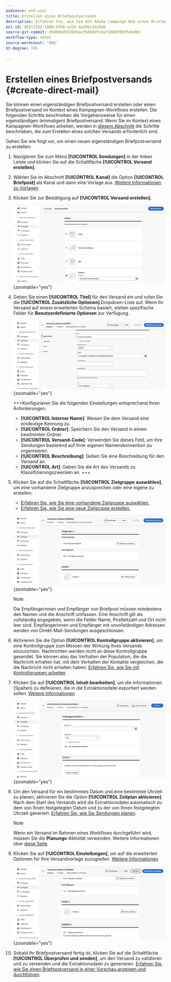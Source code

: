 ```yaml
---
audience: end-user
title: Erstellen eines Briefpostversands
description: Erfahren Sie, wie Sie mit Adobe Campaign Web einen Briefpostversand erstellen.
exl-id: 9b5172b2-1880-4768-a33b-8a20ec5a30ab
source-git-commit: d58b9e9b32b85acfbd58dfcbef2000f859feb40d
workflow-type: tm+mt
source-wordcount: '502'
ht-degree: 74%

---
```


# Erstellen eines Briefpostversands {#create-direct-mail}

Sie können einen eigenständigen Briefpostversand erstellen oder einen Briefpostversand im Kontext eines Kampagnen-Workflows erstellen. Die folgenden Schritte beschreiben die Vorgehensweise für einen eigenständigen (einmaligen) Briefpostversand. Wenn Sie im Kontext eines Kampagnen-Workflows arbeiten, werden in [diesem Abschnitt](../workflows/activities/channels.md#create-a-delivery-in-a-campaign-workflow) die Schritte beschrieben, die zum Erstellen eines solchen Versands erforderlich sind.

Gehen Sie wie folgt vor, um einen neuen eigenständigen Briefpostversand zu erstellen:

1. Navigieren Sie zum Menü **[!UICONTROL Sendungen]** in der linken Leiste und klicken Sie auf die Schaltfläche **[!UICONTROL Versand erstellen]**.

1. Wählen Sie im Abschnitt **[!UICONTROL Kanal]** die Option **[!UICONTROL Briefpost]** als Kanal und dann eine Vorlage aus. [Weitere Informationen zu Vorlagen](../msg/delivery-template.md)

1. Klicken Sie zur Bestätigung auf **[!UICONTROL Versand erstellen]**.

   ![Screenshot zur Erstellung eines Briefpost-Versands](assets/dm-create.png){zoomable="yes"}

1. Geben Sie einen **[!UICONTROL Titel]** für den Versand ein und rufen Sie die **[!UICONTROL Zusätzliche Optionen]** Dropdown-Liste auf. Wenn Ihr Versand auf einem erweiterten Schema basiert, stehen spezifische Felder für **Benutzerdefinierte Optionen** zur Verfügung.

   ![Screenshot mit der Konfiguration der Eigenschaften für einen Briefpost-Versand](assets/dm-properties.png){zoomable="yes"}

   +++Konfigurieren Sie die folgenden Einstellungen entsprechend Ihren Anforderungen.
   * **[!UICONTROL Interner Name]**: Weisen Sie dem Versand eine eindeutige Kennung zu.
   * **[!UICONTROL Ordner]**: Speichern Sie den Versand in einem bestimmten Ordner.
   * **[!UICONTROL Versand-Code]**: Verwenden Sie dieses Feld, um Ihre Sendungen basierend auf Ihrer eigenen Namenskonvention zu organisieren.
   * **[!UICONTROL Beschreibung]**: Geben Sie eine Beschreibung für den Versand an.
   * **[!UICONTROL Art]**: Geben Sie die Art des Versands zu Klassifizierungszwecken an.
+++

1. Klicken Sie auf die Schaltfläche **[!UICONTROL Zielgruppe auswählen]**, um eine vorhandene Zielgruppe anzusprechen oder eine eigene zu erstellen. 

   * [Erfahren Sie, wie Sie eine vorhandene Zielgruppe auswählen.](../audience/add-audience.md)
   * [Erfahren Sie, wie Sie eine neue Zielgruppe erstellen.](../audience/one-time-audience.md)

   ![Screenshot mit Zielgruppenauswahl für einen Briefpost-Versand](assets/dm-audience.png){zoomable="yes"}

   >[!NOTE]
   >
   >Die Empfängerinnen und Empfänger von Briefpost müssen mindestens den Namen und die Anschrift umfassen. Eine Anschrift gilt als vollständig angegeben, wenn die Felder Name, Postleitzahl und Ort nicht leer sind. Empfängerinnen und Empfänger mit unvollständigen Adressen werden von Direkt-Mail-Sendungen ausgeschlossen.

1. Aktivieren Sie die Option **[!UICONTROL Kontrollgruppe aktivieren]**, um eine Kontrollgruppe zum Messen der Wirkung Ihres Versands einzurichten. Nachrichten werden nicht an diese Kontrollgruppe gesendet. Sie können also das Verhalten der Population, die die Nachricht erhalten hat, mit dem Verhalten der Kontakte vergleichen, die die Nachricht nicht erhalten haben. [Erfahren Sie, wie Sie mit Kontrollgruppen arbeiten](../audience/control-group.md)

1. Klicken Sie auf **[!UICONTROL Inhalt bearbeiten]**, um die Informationen (Spalten) zu definieren, die in die Extraktionsdatei exportiert werden sollen. [Weitere Informationen](content-direct-mail.md)

   ![Screenshot zur Inhaltsbearbeitung für einen Briefpost-Versand](assets/dm-content.png){zoomable="yes"}

1. Um den Versand für ein bestimmtes Datum und eine bestimmte Uhrzeit zu planen, aktivieren Sie die Option **[!UICONTROL Zeitplan aktivieren]**. Nach dem Start des Versands wird die Extraktionsdatei automatisch zu dem von Ihnen festgelegten Datum und zu der von Ihnen festgelegten Uhrzeit generiert. [Erfahren Sie, wie Sie Sendungen planen](../msg/gs-deliveries.md#gs-schedule).

   >[!NOTE]
   >
   >Wenn ein Versand im Rahmen eines Workflows durchgeführt wird, müssen Sie die **Planungs**-Aktivität verwenden. Weitere Informationen über [diese Seite](../workflows/activities/scheduler.md).

1. Klicken Sie auf **[!UICONTROL Einstellungen]**, um auf die erweiterten Optionen für Ihre Versandvorlage zuzugreifen. [Weitere Informationen](../advanced-settings/delivery-settings.md)

   ![Screenshot mit erweiterten Einstellungen für einen Briefpost-Versand](assets/dm-settings.png){zoomable="yes"}

1. Sobald Ihr Briefpostversand fertig ist, klicken Sie auf die Schaltfläche **[!UICONTROL Überprüfen und senden]**, um den Versand zu validieren und zu versenden und die Extraktionsdatei zu generieren. [Erfahren Sie, wie Sie einen Briefpostversand in einer Vorschau anzeigen und durchführen](send-direct-mail.md).